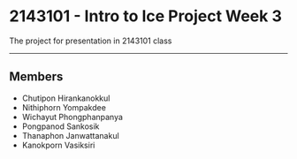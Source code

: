 # 2143101 - Intro to Ice Project Week 3

The project for presentation in 2143101 class

---

## Members
- Chutipon Hirankanokkul
- Nithiphorn Yompakdee
- Wichayut Phongphanpanya
- Pongpanod Sankosik
- Thanaphon Janwattanakul
- Kanokporn Vasiksiri
